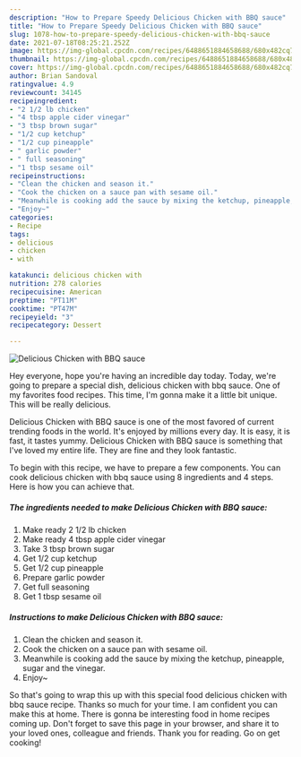 ```yaml
---
description: "How to Prepare Speedy Delicious Chicken with BBQ sauce"
title: "How to Prepare Speedy Delicious Chicken with BBQ sauce"
slug: 1078-how-to-prepare-speedy-delicious-chicken-with-bbq-sauce
date: 2021-07-18T08:25:21.252Z
image: https://img-global.cpcdn.com/recipes/6488651884658688/680x482cq70/delicious-chicken-with-bbq-sauce-recipe-main-photo.jpg
thumbnail: https://img-global.cpcdn.com/recipes/6488651884658688/680x482cq70/delicious-chicken-with-bbq-sauce-recipe-main-photo.jpg
cover: https://img-global.cpcdn.com/recipes/6488651884658688/680x482cq70/delicious-chicken-with-bbq-sauce-recipe-main-photo.jpg
author: Brian Sandoval
ratingvalue: 4.9
reviewcount: 34145
recipeingredient:
- "2 1/2 lb chicken"
- "4 tbsp apple cider vinegar"
- "3 tbsp brown sugar"
- "1/2 cup ketchup"
- "1/2 cup pineapple"
- " garlic powder"
- " full seasoning"
- "1 tbsp sesame oil"
recipeinstructions:
- "Clean the chicken and season it."
- "Cook the chicken on a sauce pan with sesame oil."
- "Meanwhile is cooking add the sauce by mixing the ketchup, pineapple, sugar and the vinegar."
- "Enjoy~"
categories:
- Recipe
tags:
- delicious
- chicken
- with

katakunci: delicious chicken with 
nutrition: 278 calories
recipecuisine: American
preptime: "PT11M"
cooktime: "PT47M"
recipeyield: "3"
recipecategory: Dessert

---
```



![Delicious Chicken with BBQ sauce](https://img-global.cpcdn.com/recipes/6488651884658688/680x482cq70/delicious-chicken-with-bbq-sauce-recipe-main-photo.jpg)

Hey everyone, hope you're having an incredible day today. Today, we're going to prepare a special dish, delicious chicken with bbq sauce. One of my favorites food recipes. This time, I'm gonna make it a little bit unique. This will be really delicious.

Delicious Chicken with BBQ sauce is one of the most favored of current trending foods in the world. It's enjoyed by millions every day. It is easy, it is fast, it tastes yummy. Delicious Chicken with BBQ sauce is something that I've loved my entire life. They are fine and they look fantastic.




To begin with this recipe, we have to prepare a few components. You can cook delicious chicken with bbq sauce using 8 ingredients and 4 steps. Here is how you can achieve that.

<!--inarticleads1-->

##### The ingredients needed to make Delicious Chicken with BBQ sauce:

1. Make ready 2 1/2 lb chicken
1. Make ready 4 tbsp apple cider vinegar
1. Take 3 tbsp brown sugar
1. Get 1/2 cup ketchup
1. Get 1/2 cup pineapple
1. Prepare  garlic powder
1. Get  full seasoning
1. Get 1 tbsp sesame oil




<!--inarticleads2-->

##### Instructions to make Delicious Chicken with BBQ sauce:

1. Clean the chicken and season it.
1. Cook the chicken on a sauce pan with sesame oil.
1. Meanwhile is cooking add the sauce by mixing the ketchup, pineapple, sugar and the vinegar.
1. Enjoy~




So that's going to wrap this up with this special food delicious chicken with bbq sauce recipe. Thanks so much for your time. I am confident you can make this at home. There is gonna be interesting food in home recipes coming up. Don't forget to save this page in your browser, and share it to your loved ones, colleague and friends. Thank you for reading. Go on get cooking!
